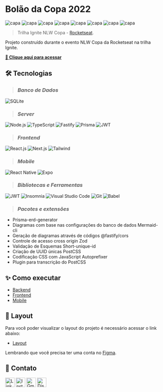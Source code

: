 # __Bolão da Copa 2022__

![capa](./.github/capa.png)
![capa](./.github/entrar.jpeg)
![capa](./.github/criar-bolao.jpeg)
![capa](./.github/listagem-bolao.jpeg)
![capa](./.github/buscar-bolao.jpeg)
![capa](./.github/bolao.jpeg)
![capa](./.github/bolao-confirmado.jpeg)
![capa](./.github/compartilhar.jpeg)

>Trilha Ignite NLW Copa - [Rocketseat](https://lp.rocketseat.com.br/nlw).

Projeto construído durante o evento NLW Copa da Rocketseat na trilha Ignite.

**[🔗 Clique aqui para acessar](https://github.com/Bamarcheti/nlw-copa)**


## **🛠 Tecnologias**

>### *Banco de Dados*
![SQLite](https://img.shields.io/badge/SQLite-07405E?style=for-the-badge&logo=sqlite&logoColor=white)

>### *Server*
![Node.js](https://img.shields.io/badge/Node.js-339933?style=for-the-badge&logo=nodedotjs&logoColor=white)
![TypeScript](https://img.shields.io/badge/TypeScript-007ACC?style=for-the-badge&logo=typescript&logoColor=white)
![Fastify](https://img.shields.io/badge/fastify-202020?style=for-the-badge&logo=fastify&logoColor=white)
![Prisma](https://img.shields.io/badge/Prisma-3982CE?style=for-the-badge&logo=Prisma&logoColor=white)
![JWT](https://img.shields.io/badge/JWT-000000?style=for-the-badge&logo=JSON%20web%20tokens&logoColor=white)

>### *Frontend*
![React.js](https://img.shields.io/badge/React-20232A?style=for-the-badge&logo=react&logoColor=61DAFB)
![Next.js](https://img.shields.io/badge/next.js-000000?style=for-the-badge&logo=nextdotjs&logoColor=white)
![Tailwind](https://img.shields.io/badge/Tailwind_CSS-38B2AC?style=for-the-badge&logo=tailwind-css&logoColor=white)

>### *Mobile*
![React Native](https://img.shields.io/badge/React_Native-20232A?style=for-the-badge&logo=react&logoColor=61DAFB)
![Expo](https://img.shields.io/badge/Expo-1B1F23?style=for-the-badge&logo=expo&logoColor=white)

>### *Bibliotecas e Ferramentas*
![JWT](https://img.shields.io/badge/JWT-000000?style=for-the-badge&logo=JSON%20web%20tokens&logoColor=white)
![Insomnia](https://img.shields.io/badge/Insomnia-5849be?style=for-the-badge&logo=Insomnia&logoColor=white)
![Visual Studio Code](https://img.shields.io/badge/VSCode-0078D4?style=for-the-badge&logo=visual%20studio%20code&logoColor=white)
![Git](https://img.shields.io/badge/GIT-E44C30?style=for-the-badge&logo=git&logoColor=white)
![Babel](https://img.shields.io/badge/Babel-F9DC3E?style=for-the-badge&logo=babel&logoColor=white)

>### *Pacotes e extensões*
- Prisma-erd-generator 
- Diagramas com base nas configurações do banco de dados
Mermaid-cli 
- Geração de diagramas através de códigos
@fastify/cors 
- Controle de acesso cross origin
Zod 
- Validação de Esquemas
Short-unique-id 
- Criação de UUID únicas
PostCSS 
- Codificação CSS com JavaScript
Autoprefixer 
- Plugin para transcrição do PostCSS


## **✨ Como executar**
- [Backend](./server/README.md)
- [Frontend](./web/README.md)
- [Mobile](./mobile/README.md)


## **💄 Layout**
Para você poder visualizar o layout do projeto é necessário acessar o link abaixo:

- [Layout](https://www.figma.com/community/file/1169028343875283461)

Lembrando que você precisa ter uma conta no [Figma](http://figma.com/).


## **💛 Contato**

[<img src='https://img.shields.io/badge/LinkedIn-0077B5?style=for-the-badge&logo=linkedin&logoColor=white' alt='Linkedin' height='30'>](https://linkedin.com/in/barbara-marcheti-fiorin)
[<img src='https://img.shields.io/badge/Instagram-E4405F?style=for-the-badge&logo=instagram&logoColor=white' alt='Instagram' height='30'>](https://www.instagram.com/ba_marcheti/)
[<img src='https://img.shields.io/badge/Gmail-D14836?style=for-the-badge&logo=gmail&logoColor=white' alt='Gmail' height='30'>](https://mail.google.com/mail/u/0/#inbox?compose=CllgCJfpJzMRbtdmfPVGSlMNJhNzwcRFWMLTQtKdzXHkCKNnrjwHVlZcsZlKtNVBKKxGjpwBjGV)
[<img src='https://img.shields.io/badge/Discord-5865F2?style=for-the-badge&logo=discord&logoColor=white' alt='Discord' height='30'>](https://discord.com/channels/@ba_marcheti#3824)
